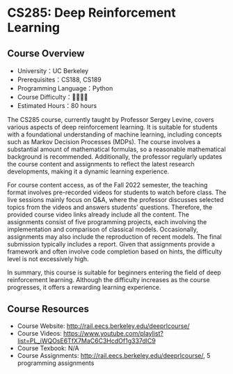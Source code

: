 # CS285: Deep Reinforcement Learning

## Course Overview

- University：UC Berkeley
- Prerequisites：CS188, CS189
- Programming Language：Python
- Course Difficulty：🌟🌟🌟🌟
- Estimated Hours：80 hours

The CS285 course, currently taught by Professor Sergey Levine, covers various aspects of deep reinforcement learning. It is suitable for students with a foundational understanding of machine learning, including concepts such as Markov Decision Processes (MDPs). The course involves a substantial amount of mathematical formulas, so a reasonable mathematical background is recommended. Additionally, the professor regularly updates the course content and assignments to reflect the latest research developments, making it a dynamic learning experience.

For course content access, as of the Fall 2022 semester, the teaching format involves pre-recorded videos for students to watch before class. The live sessions mainly focus on Q&A, where the professor discusses selected topics from the videos and answers students' questions. Therefore, the provided course video links already include all the content. The assignments consist of five programming projects, each involving the implementation and comparison of classical models. Occasionally, assignments may also include the reproduction of recent models. The final submission typically includes a report. Given that assignments provide a framework and often involve code completion based on hints, the difficulty level is not excessively high.

In summary, this course is suitable for beginners entering the field of deep reinforcement learning. Although the difficulty increases as the course progresses, it offers a rewarding learning experience.

## Course Resources

- Course Website: <http://rail.eecs.berkeley.edu/deeprlcourse/>
- Course Videos: <https://www.youtube.com/playlist?list=PL_iWQOsE6TfX7MaC6C3HcdOf1g337dlC9>
- Course Texbook: N/A
- Course Assignments: <http://rail.eecs.berkeley.edu/deeprlcourse/>, 5 programming assignments
